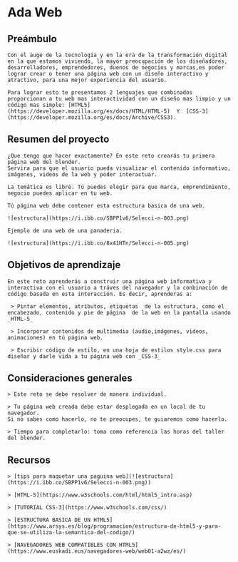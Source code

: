 # Ada Web

## Preámbulo

    Con el auge de la tecnología y en la era de la transformación digital en la que estamos viviendo, la mayor preocupación de los diseñadores, desarrolladores, emprendedores, duenos de negocios y marcas,es poder lograr crear o tener una página web con un diseño interactivo y atractivo, para una mejor experiencia del usuario. 

    Para lograr esto te presentamos 2 lenguajes que combinados proporcionan a tu web mas interactividad con un diseño mas limpio y un código mas simple: [HTML5](https://developer.mozilla.org/es/docs/HTML/HTML-5)  Y  [CSS-3](https://developer.mozilla.org/es/docs/Archive/CSS3).

## Resumen del proyecto

    ¿Que tengo que hacer exactamente? En este reto crearás tu primera página web del blender. 
    Servira para que el usuario pueda visualizar el contenido informativo, imágenes, videos de la web y poder interactuar.

    La temática es libre. Tú puedes elegir para que marca, emprendimiento, negocio puedes aplicar en tu web.

    Tú página web debe contener esta estructura basica de una web.

    ![estructura](https://i.ibb.co/SBPP1v6/Selecci-n-003.png)

    Ejemplo de una web de una panaderia.

    ![estructura](https://i.ibb.co/8x41HTn/Selecci-n-005.png)


## Objetivos de aprendizaje

    En este reto aprenderás a construir una página web informativa y interactiva con el usuario a tráves del navegador y la conbinación de código basada en esta interacción. Es decir, aprenderas a:

     > Pintar elementos, atributos, etiquetas  de la estructura, como el encabezado, contenido y pie de página  de la web en la pantalla usando _HTML-5_

     > Incorporar contenidos de multimedia (audio,imágenes, videos, animaciones) en tú página web.

     > Escribir código de estilo, en una hoja de estilos style.css para diseñar y darle vida a tu página web con _CSS-3_ 

## Consideraciones generales

    > Este reto se debe resolver de manera individual.

    > Tu página web creada debe estar desplegada en un local de tu navegador.
    Si no sabes como hacerlo, no te preocupes, te guiaremos como hacerlo.

    > Tiempo para completarlo: toma como referencia las horas del taller del blender.

## Recursos

    > [tips para maquetar una paguina web](![estructura](https://i.ibb.co/SBPP1v6/Selecci-n-003.png))

    > [HTML-5](https://www.w3schools.com/html/html5_intro.asp)

    > [TUTORIAL CSS-3](https://www.w3schools.com/css/)

    > [ESTRUCTURA BASICA DE UN HTML5](https://www.arsys.es/blog/programacion/estructura-de-html5-y-para-que-se-utiliza-la-semantica-del-codigo/)

    > [NAVEGADORES WEB COMPATIBLES CON HTML5](https://www.euskadi.eus/navegadores-web/web01-a2wz/es/)




